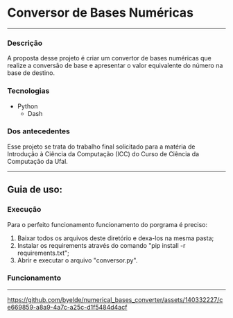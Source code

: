 # Conversor de Bases Numéricas
---

### Descrição
A proposta desse projeto é criar um convertor de bases numéricas que realize a conversão de base e apresentar o valor equivalente do
número na base de destino.

### Tecnologias
* Python
  * Dash

### Dos antecedentes
Esse projeto se trata do trabalho final solicitado para a matéria de Introdução à Ciência da Computação (ICC) do Curso de Ciência da Computação da Ufal.

---
## Guia de uso:
### Execução
Para o perfeito funcionamento funcionamento do porgrama é preciso:
1. Baixar todos os arquivos deste diretório e dexa-los na mesma pasta;
2. Instalar os requirements através do comando "pip install -r requirements.txt";
3. Abrir e executar o arquivo "conversor.py".

### Funcionamento
---
https://github.com/byelde/numerical_bases_converter/assets/140332227/ce669859-a8a9-4a7c-a25c-d1f5484d4acf


